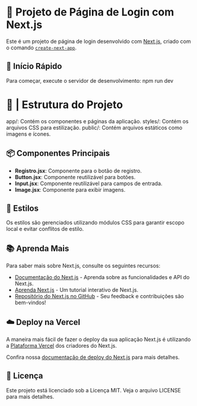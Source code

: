 # 🌸 Projeto de Página de Login com Next.js

Este é um projeto de página de login desenvolvido com [Next.js](https://nextjs.org), criado com o comando [`create-next-app`](https://nextjs.org/docs/app/api-reference/cli/create-next-app).

## 🚀 Início Rápido

Para começar, execute o servidor de desenvolvimento:
npm run dev

# 📂 |  Estrutura do Projeto
app/: Contém os componentes e páginas da aplicação.
styles/: Contém os arquivos CSS para estilização.
public/: Contém arquivos estáticos como imagens e ícones.

## 📦 Componentes Principais
- **Registro.jsx**: Componente para o botão de registro.
- **Button.jsx**: Componente reutilizável para botões.
- **Input.jsx**: Componente reutilizável para campos de entrada.
- **Image.jsx**: Componente para exibir imagens.

## 🎨 Estilos
Os estilos são gerenciados utilizando módulos CSS para garantir escopo local e evitar conflitos de estilo.

## 📚 Aprenda Mais
Para saber mais sobre Next.js, consulte os seguintes recursos:
- [Documentação do Next.js](https://nextjs.org/docs) - Aprenda sobre as funcionalidades e API do Next.js.
- [Aprenda Next.js](https://nextjs.org/learn) - Um tutorial interativo de Next.js.
- [Repositório do Next.js no GitHub](https://github.com/vercel/next.js) - Seu feedback e contribuições são bem-vindos!

## ☁️ Deploy na Vercel
A maneira mais fácil de fazer o deploy da sua aplicação Next.js é utilizando a [Plataforma Vercel](https://vercel.com/) dos criadores do Next.js.

Confira nossa [documentação de deploy do Next.js](https://nextjs.org/docs/deployment) para mais detalhes.

## 📄 Licença
Este projeto está licenciado sob a Licença MIT. Veja o arquivo LICENSE para mais detalhes.
